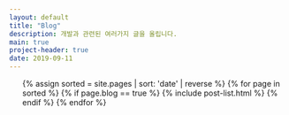 ```yaml
---
layout: default
title: "Blog"
description: 개발과 관련된 여러가지 글을 올립니다.
main: true
project-header: true
date: 2019-09-11
---
```


<ul class="catalogue">
{% assign sorted = site.pages | sort: 'date' | reverse %}
{% for page in sorted %}
{% if page.blog == true %}
{% include post-list.html %}
{% endif %}
{% endfor %}
</ul>